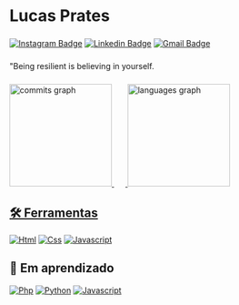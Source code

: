 # Lucas Prates

###

[![Instagram Badge](https://img.shields.io/badge/-@prateslr-1E90FF?style=flat-square&labelColor=1E90FF&logo=instagram&logoColor=white&link=https://instagram.com/prateslr/)](https://instagram.com/prateslr/) 
[![Linkedin Badge](https://img.shields.io/badge/-Lucas%20Prates-1E90FF?style=flat-square&logo=Linkedin&logoColor=white&link=https://www.linkedin.com/me?trk=p_mwlite_feed-secondary_nav)](https://www.linkedin.com/me?trk=p_mwlite_feed-secondary_nav) 
[![Gmail Badge](https://img.shields.io/badge/-lucas.rprates077@gmail.com-1E90FF?style=flat-square&logo=Gmail&logoColor=white&link=mailto:lucas.rprates077@gmail.com)](mailto:lucas.rprates077@gmail.com)

###

<div align="left">
 <p>"Being resilient is believing in yourself.</p>
</div>

###

<div align="left" width="100%">
  <a href="https://github.com/prateslr">
  <img height="180em" src="https://github-readme-stats.vercel.app/api?username=prateslr&show_icons=true&theme=dark&include_all_commits=true&count_private=true" alt="commits graph"/>   
  <img width="20"/>  
  <img src="https://github-readme-stats.vercel.app/api/top-langs?username=prateslr&locale=en&hide_title=false&layout=compact&card_width=320&langs_count=6&theme=dark&hide_border=false&order=2&custom_title=Languages" height="180em" alt="languages graph"/>
</div>

## 🛠️ Ferramentas

[![Html](https://skillicons.dev/icons?i=html&theme=dark&)](https://skillicons.dev)
[![Css](https://skillicons.dev/icons?i=css&theme=dark&)](https://skillicons.dev)
[![Javascript](https://skillicons.dev/icons?i=js&theme=dark&)](https://skillicons.dev)

## 📙 Em aprendizado

[![Php](https://skillicons.dev/icons?i=php&theme=dark&)](https://skillicons.dev)
[![Python](https://skillicons.dev/icons?i=python&theme=dark&)](https://skillicons.dev)
[![Javascript](https://skillicons.dev/icons?i=js&theme=dark&)](https://skillicons.dev)
